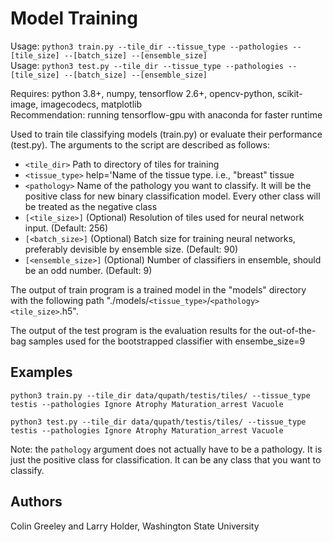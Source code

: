 # Model Training

Usage: `python3 train.py --tile_dir --tissue_type --pathologies --[tile_size] --[batch_size] --[ensemble_size]`\
Usage: `python3 test.py --tile_dir --tissue_type --pathologies --[tile_size] --[batch_size] --[ensemble_size]`

Requires: python 3.8+, numpy, tensorflow 2.6+, opencv-python, scikit-image, imagecodecs, matplotlib\
Recommendation: running tensorflow-gpu with anaconda for faster runtime

Used to train tile classifying models (train.py) or evaluate their performance (test.py). 
The arguments to the script are described as follows:
* `<tile_dir>` Path to directory of tiles for training
* `<tissue_type>` help='Name of the tissue type. i.e., "breast" tissue
* `<pathology>` Name of the pathology you want to classify. It will be the positive class for 
  new binary classification model. Every other class will be treated as the negative class
* `[<tile_size>]` (Optional) Resolution of tiles used for neural network input. (Default: 256)
* `[<batch_size>]` (Optional) Batch size for training neural networks, preferably devisible by ensemble size. (Default: 90)
* `[<ensemble_size>]` (Optional) Number of classifiers in ensemble, should be an odd number. (Default: 9)

The output of train program is a trained model in the "models" directory with the following path
"./models/`<tissue_type>`/`<pathology><tile_size>`.h5".

The output of the test program is the evaluation results for the out-of-the-bag samples used
for the bootstrapped classifier with ensembe_size=9

## Examples

    python3 train.py --tile_dir data/qupath/testis/tiles/ --tissue_type testis --pathologies Ignore Atrophy Maturation_arrest Vacuole
    
    python3 test.py --tile_dir data/qupath/testis/tiles/ --tissue_type testis --pathologies Ignore Atrophy Maturation_arrest Vacuole
    
Note: the `pathology` argument does not actually have to be a pathology. It is just the positive 
class for classification. It can be any class that you want to classify.

## Authors

Colin Greeley and Larry Holder, Washington State University

